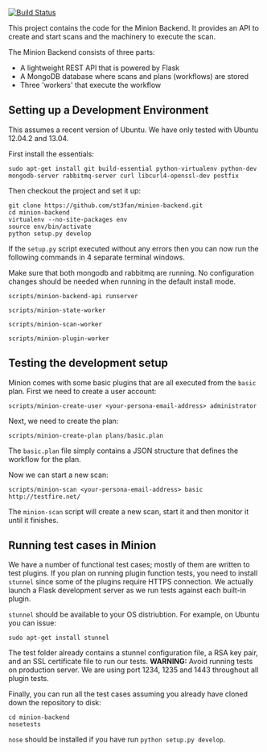 [![Build Status](https://drone.io/github.com/mozilla/minion-backend/status.png)](https://drone.io/github.com/mozilla/minion-backend/latest)

This project contains the code for the Minion Backend. It provides an API to create and start scans and the machinery to execute the scan.

The Minion Backend consists of three parts:

* A lightweight REST API that is powered by Flask
* A MongoDB database where scans and plans (workflows) are stored
* Three 'workers' that execute the workflow

Setting up a Development Environment
------------------------------------

This assumes a recent version of Ubuntu. We have only tested with Ubuntu 12.04.2 and 13.04.

First install the essentials:

```
sudo apt-get install git build-essential python-virtualenv python-dev mongodb-server rabbitmq-server curl libcurl4-openssl-dev postfix
```

Then checkout the project and set it up:

```
git clone https://github.com/st3fan/minion-backend.git
cd minion-backend
virtualenv --no-site-packages env
source env/bin/activate
python setup.py develop
```

If the `setup.py` script executed without any errors then you can now run the following commands in 4 separate terminal windows.

Make sure that both mongodb and rabbitmq are running. No configuration changes should be needed when running in the default install mode.

```
scripts/minion-backend-api runserver
```

```
scripts/minion-state-worker
```

```
scripts/minion-scan-worker
```

```
scripts/minion-plugin-worker
```

Testing the development setup
-----------------------------

Minion comes with some basic plugins that are all executed from the `basic` plan. First we need to create a user account:

```
scripts/minion-create-user <your-persona-email-address> administrator
```

Next, we need to create the plan:

```
scripts/minion-create-plan plans/basic.plan
```

The `basic.plan` file simply contains a JSON structure that defines the workflow for the plan.

Now we can start a new scan:

```
scripts/minion-scan <your-persona-email-address> basic http://testfire.net/
```

The `minion-scan` script will create a new scan, start it and then monitor it until it finishes.


Running test cases in Minion
-----------------------------

We have a number of functional test cases; mostly of them are written to test plugins.
If you plan on running plugin function tests, you need to install ``stunnel``
since some of the plugins require HTTPS connection. We actually launch a Flask development
server as we run tests against each built-in plugin.

``stunnel`` should be available to your OS distriubtion. For example, on 
Ubuntu you can issue:

```
sudo apt-get install stunnel
```

The test folder already contains a stunnel configuration file, a RSA key pair,
and an SSL certificate file to run our tests. **WARNING:** Avoid running tests
on production server. We are using port 1234, 1235 and 1443 throughout all plugin tests.

Finally, you can run all the test cases assuming you already have cloned down
the repository to disk:

```
cd minion-backend
nosetests
```

``nose`` should be installed if you have run ``python setup.py develop``.



